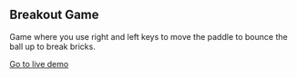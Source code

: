 ## Breakout Game

Game where you use right and left keys to move the paddle to bounce the ball up to break bricks.

[Go to live demo](https://breakout-game-seven.vercel.app/)
